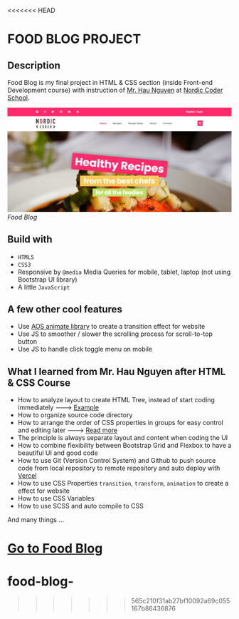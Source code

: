 <<<<<<< HEAD
# FOOD BLOG PROJECT

## Description
Food Blog is my final project in HTML & CSS section (inside Front-end Development course) with instruction of [Mr. Hau Nguyen](https://github.com/paulnguyen-mn) at [Nordic Coder School](https://nordiccoder.com/).

![Food Blog banner](images/food-blog-banner.png)
*Food Blog*

## Build with 

- `HTML5`
- `CSS3`
- Responsive by `@media` Media Queries for mobile, tablet, laptop (not using Bootstrap UI library)
- A little `JavaScript`

## A few other cool features

- Use [AOS animate library](https://github.com/michalsnik/aos) to create a transition effect for website
- Use JS to smoother / slower the scrolling process for scroll-to-top button
- Use JS to handle click toggle menu on mobile

## What I learned from Mr. Hau Nguyen after HTML & CSS Course

- How to analyze layout to create HTML Tree, instead of start coding immediately ---> [Example](markdown/home-html-tree.md)
- How to organize source code directory
- How to arrange the order of CSS properties in groups for easy control and editing later ---> [Read more](https://css-tricks.com/poll-results-how-do-you-order-your-css-properties/)
- The principle is always separate layout and content when coding the UI
- How to combine flexibility between Bootstrap Grid and Flexbox to have a beautiful UI and good code
- How to use Git (Version Control System) and Github to push source code from local repository to remote repository and auto deploy with [Vercel](https://vercel.com/)
- How to use CSS Properties `transition`, `transform`, `animation` to create a effect for website
- How to use CSS Variables 
- How to use SCSS and auto compile to CSS 

And many things ...

**[Go to Food Blog](https://food-blog.vercel.app)**
=======
# food-blog-
>>>>>>> 565c210f31ab27bf10092a69c055167b86436876
